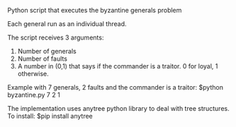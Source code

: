 Python script that executes the byzantine generals problem

Each general run as an individual thread.

The script receives 3 arguments:

1) Number of generals
2) Number of faults
3) A number in (0,1) that says if the commander is a traitor. 0 for loyal, 1 otherwise.

Example with 7 generals, 2 faults and the commander is a traitor: 
$python byzantine.py 7 2 1

The implementation uses anytree python library to deal with tree structures.
To install: $pip install anytree
